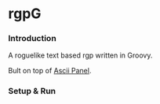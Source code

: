 # rgpG

### Introduction

A roguelike text based rgp written in Groovy. 

Bult on top of [Ascii Panel](https://github.com/trystan/AsciiPanel).

### Setup & Run
